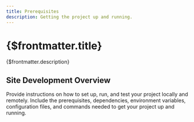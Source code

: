 ```yaml
---
title: Prerequisites
description: Getting the project up and running.
---
```


# {$frontmatter.title}

{$frontmatter.description}

## Site Development Overview

Provide instructions on how to set up, run, and test your project locally and remotely. Include the prerequisites, dependencies, environment variables, configuration files, and commands needed to get your project up and running.
